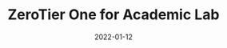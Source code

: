---
title: 'ZeroTier One for Academic Lab'
date: 2022-01-12
permalink: /posts/2022/01/ztolab
tags:
  - Computer
  - Setting Up
---